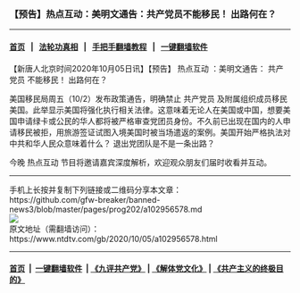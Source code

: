 ### 【预告】热点互动：美明文通告：共产党员不能移民！ 出路何在？
------------------------

#### [首页](https://github.com/gfw-breaker/banned-news3/blob/master/README.md) &nbsp;&nbsp;|&nbsp;&nbsp; [法轮功真相](https://github.com/begood0513/basic/blob/master/README.md)  &nbsp;&nbsp;|&nbsp;&nbsp; [手把手翻墙教程](https://github.com/gfw-breaker/guides/wiki)  &nbsp;&nbsp;|&nbsp;&nbsp; [一键翻墙软件](https://github.com/gfw-breaker/nogfw/blob/master/README.md)  



<div><div class="post_content" itemprop="articleBody">
 <p>
  【新唐人北京时间2020年10月05日讯】【预告】
  <ok href="https://www.ntdtv.com/gb/热点互动.htm">
   热点互动
  </ok>
  ：美明文通告：
  <ok href="https://www.ntdtv.com/gb/共产党员.htm">
   共产党员
  </ok>
  不能移民！ 出路何在？
 </p>
 <p>
  美国移民局周五（10/2）发布政策通告，明确禁止
  <ok href="https://www.ntdtv.com/gb/共产党员.htm">
   共产党员
  </ok>
  及附属组织成员移民美国。此举显示美国将强化执行相关法律。这意味着无论人在美国或中国，想要美国申请绿卡或公民的华人都将被严格审查党团员身份。不久前已出现在国内的人申请移民被拒，用旅游签证试图入境美国时被当场遣返的案例。美国开始严格执法对中共和华人民众意味着什么？ 退出党团队是不是一条出路？
 </p>
 <p>
  今晚
  <ok href="https://www.ntdtv.com/gb/热点互动.htm">
   热点互动
  </ok>
  节目将邀请嘉宾深度解析，欢迎观众朋友们届时收看并互动。
 </p>
 <div class="single_ad">
 </div>
</div>
</div>
<hr/>
手机上长按并复制下列链接或二维码分享本文章：<br/>
https://github.com/gfw-breaker/banned-news3/blob/master/pages/prog202/a102956578.md <br/>
<a href='https://github.com/gfw-breaker/banned-news3/blob/master/pages/prog202/a102956578.md'><img src='https://github.com/gfw-breaker/banned-news3/blob/master/pages/prog202/a102956578.md.png'/></a> <br/>
原文地址（需翻墙访问）：https://www.ntdtv.com/gb/2020/10/05/a102956578.html


------------------------
#### [首页](https://github.com/gfw-breaker/banned-news3/blob/master/README.md) &nbsp;|&nbsp; [一键翻墙软件](https://github.com/gfw-breaker/nogfw/blob/master/README.md) &nbsp;| [《九评共产党》](https://github.com/gfw-breaker/9ping.md/blob/master/README.md#九评之一评共产党是什么) | [《解体党文化》](https://github.com/gfw-breaker/jtdwh.md/blob/master/README.md) | [《共产主义的终极目的》](https://github.com/gfw-breaker/gczydzjmd.md/blob/master/README.md)


<img src='http://gfw-breaker.win/banned-news3/pages/prog202/a102956578.md' width='0px' height='0px'/>